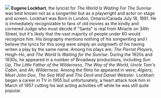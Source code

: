 ![](/genelockhart.jpg)
**Eugene Lockhart**, the lyricist for *The World Is Waiting For The Sunrise* was best known not as a songwriter but as a playwright and actor on stage and screen. Lockhart was Born in London, Ontario/Canada July 18, 1891. He is immediately recognizable to fans of old movies as the kindly and cornered Judge who must decide if "Santa" is real from Miracle on 34th Street, but it's likely that the vast majority of people under 60 would recognize him. His biography mentions nothing of his songwriting and I believe the lyrics for this song were simply an outgrowth of his having writen a play by the same name. Among his plays are; *The Pierrot Players*, *Heigh-Ho*, and *The World Is Waiting for the Sunrise*. During the 1920s and 1930s, he appeared in a number of Broadway productions, including *Sun Up, The Little Father of the Wilderness*, *The Way of the World*, *Uncle Tom's Cabin*, and *Ah, Wilderness*. Among the films he appeared in were; *Algiers*, *Meet John Doe*, *The Sea Wolf* and *The Devil and Daniel Webster*. Lockhart began a career in TV in 1955 but unfortunately, a heart attack took him in March of 1957 cutting his last acting activities off while he was still quite popular. 